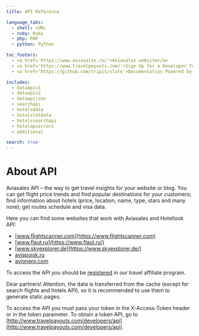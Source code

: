 ```yaml
---
title: API Reference

language_tabs:
  - shell: cURL
  - ruby: Ruby
  - php: PHP
  - python: Python

toc_footers:
  - <a href='https://www.aviasales.ru/'>Aviasales website</a>
  - <a href='https://www.travelpayouts.com/'>Sign Up for a Developer Token</a>
  - <a href='https://github.com/tripit/slate'>Documentation Powered by Slate</a>

includes:
  - dataapiv1
  - dataapiv2
  - dataapijson
  - searchapi
  - hotelsdata
  - hotelstatdata
  - hotelssearchapi
  - hotelapierrors
  - additional

search: true
---
```


# About API

Aviasales API – the way to get travel insights for your website or blog. You can get flight price trends and find popular destinations for your customers; find information about hotels (price, location, name, type, stars and many nore); get routes schedule and visa data.

Here you can find some websites that work with Aviasales and Hotellook API:

 * [www.flightscanner.com](https://www.flightscanner.com)
 * [www.flaut.ru](https://www.flaut.ru/)
 * [www.skyexplorer.de](https://www.skyexplorer.de/)
 * [aviapoisk.ru](https://aviapoisk.ru/)
 * [avionero.com](https://avionero.com)

To access the API you should be [registered](https://travelpayouts.com/) in our travel affiliate program.

<aside class="notice">
Dear partners! Attention, the data is transferred from the cache (except for search flights and hotels API), so it is recommended to use them to generate static pages.
</aside>

To access the API you must pass your token in the X-Access-Token header or in the token parameter. To obtain a token API, go to [http://www.travelpayouts.com/developers/api](http://www.travelpayouts.com/developers/api).
